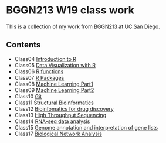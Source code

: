 # BGGN213 W19 class work

This is a collection of my work from [BGGN213 at UC San Diego](https://bioboot.github.io/bggn213_W19/).

## Contents
- Class04 [Introduction to R](https://github.com/heyudou/BGGN213_bioinformatics/tree/master/class04%20Intro%20to%20R)
- Class05 [Data Visualization with R](https://github.com/heyudou/BGGN213_bioinformatics/tree/master/class05%20R%20data%20visualization)
- Class06 [R functions](https://github.com/heyudou/BGGN213_bioinformatics/tree/master/class06%20R%20Function)
- Class07 [R Packages](https://github.com/heyudou/BGGN213_bioinformatics/tree/master/class07%20R%20Packages)
- Class08 [Machine Learning Part1](https://github.com/heyudou/BGGN213_bioinformatics/tree/master/class08%20ML)
- Class09 [Machine Learning Part2](https://github.com/heyudou/BGGN213_bioinformatics/tree/master/class09%20ML)
- Class10 [Git](https://github.com/heyudou/BGGN213_bioinformatics/tree/master/class10%20Git)
- Class11 [Structural Bioinformatics](https://github.com/heyudou/BGGN213_bioinformatics/tree/master/class11%20Structural%20Bioinformatics)
- Class12 [Bioinfomatics for drug discovery](https://github.com/heyudou/BGGN213_bioinformatics/tree/master/class12%20Bioinfo%20in%20drug%20discovery)
- Class13 [High Throughput Sequencing](https://github.com/heyudou/BGGN213_bioinformatics/tree/master/class13%20high%20throughput%20sequenicng)
- Class14 [RNA-seq data analysis](https://github.com/heyudou/BGGN213_bioinformatics/tree/master/class14%20RNA-seq%20data%20analysis)
- Class15 [Genome annotation and interpretation of gene lists](https://github.com/heyudou/BGGN213_bioinformatics/tree/master/class15%20Genome%20annotation%20and%20interpretation%20of%20gene%20lists)
- Class17 [Biological Network Analysis](https://github.com/heyudou/BGGN213_bioinformatics/tree/master/class17%20Biological%20Network%20Analysis)
